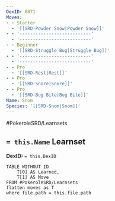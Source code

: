 ```yaml
---
DexID: 0871
Moves:
- - Starter
  - '[[SRD-Powder Snow|Powder Snow]]'
- - '---------------------------'
  - '---------------------------'
- - Beginner
  - '[[SRD-Struggle Bug|Struggle Bug]]'
- - '---------------------------'
  - '---------------------------'
- - Pro
  - '[[SRD-Rest|Rest]]'
- - Pro
  - '[[SRD-Snore|Snore]]'
- - Pro
  - '[[SRD-Bug Bite|Bug Bite]]'
Name: Snom
Species: '[[SRD-Snom|Snom]]'
---
```


#PokeroleSRD/Learnsets

## `= this.Name` Learnset

**DexID:** `= this.DexID`

```dataview
TABLE WITHOUT ID
    T[0] AS Learned,
    T[1] AS Move
FROM #PokeroleSRD/Learnsets
flatten moves as T
where file.path = this.file.path
```
